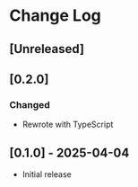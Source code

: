 # Change Log

<!-- All notable changes to the "factorio-locale-format-helper" extension will be documented in this file. -->

<!-- Check [Keep a Changelog](http://keepachangelog.com/) for recommendations on how to structure this file. -->

## [Unreleased]

## [0.2.0]

### Changed

- Rewrote with TypeScript

## [0.1.0] - 2025-04-04

- Initial release
